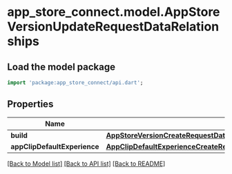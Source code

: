 # app_store_connect.model.AppStoreVersionUpdateRequestDataRelationships

## Load the model package
```dart
import 'package:app_store_connect/api.dart';
```

## Properties
Name | Type | Description | Notes
------------ | ------------- | ------------- | -------------
**build** | [**AppStoreVersionCreateRequestDataRelationshipsBuild**](AppStoreVersionCreateRequestDataRelationshipsBuild.md) |  | [optional] 
**appClipDefaultExperience** | [**AppClipDefaultExperienceCreateRequestDataRelationshipsAppClipDefaultExperienceTemplate**](AppClipDefaultExperienceCreateRequestDataRelationshipsAppClipDefaultExperienceTemplate.md) |  | [optional] 

[[Back to Model list]](../README.md#documentation-for-models) [[Back to API list]](../README.md#documentation-for-api-endpoints) [[Back to README]](../README.md)


